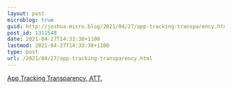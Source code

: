 ```yaml
---
layout: post
microblog: true
guid: http://joshua.micro.blog/2021/04/27/app-tracking-transparency.html
post_id: 1311548
date: 2021-04-27T14:33:38+1100
lastmod: 2021-04-27T14:33:38+1100
type: post
url: /2021/04/27/app-tracking-transparency.html
---
```

[App Tracking Transparency, ATT.](https://youtu.be/Ihw_Al4RNno)
